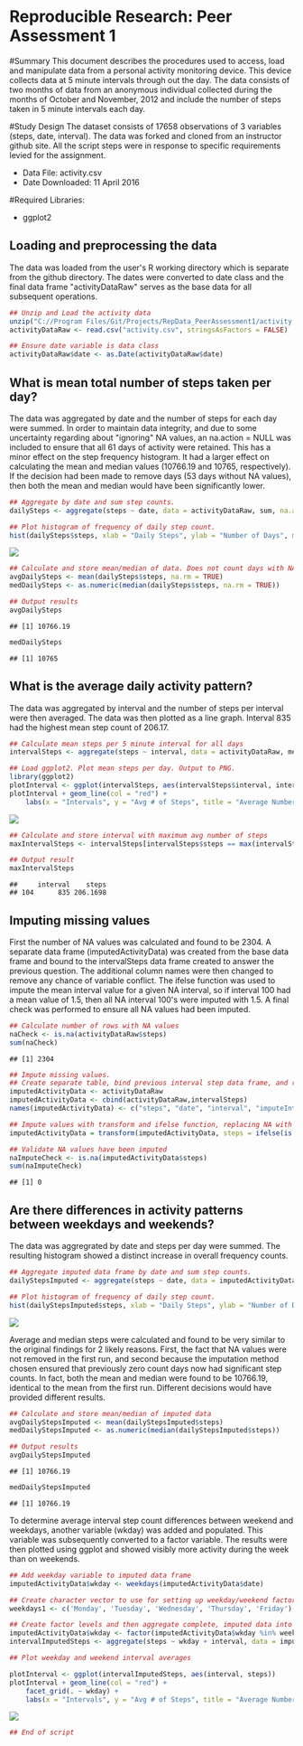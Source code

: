# Reproducible Research: Peer Assessment 1
#Summary
This document describes the procedures used to access, load and manipulate data from a personal activity monitoring device. This device collects data at 5 minute intervals through out the day. The data consists of two months of data from an anonymous individual collected during the months of October and November, 2012 and include the number of steps taken in 5 minute intervals each day.

#Study Design
The dataset consists of 17658 observations of 3 variables (steps, date, interval). The data was forked and cloned from an instructor github site. All the script steps were in response to specific requirements levied for the assignment.

* Data File: activity.csv
* Date Downloaded: 11 April 2016

#Required Libraries:
* ggplot2

## Loading and preprocessing the data
The data was loaded from the user's R working directory which is separate from the github directory. The dates were converted to date class and the final data frame "activityDataRaw" serves as the base data for all subsequent operations.

```r
## Unzip and Load the activity data
unzip("C://Program Files/Git/Projects/RepData_PeerAssessment1/activity.zip")
activityDataRaw <- read.csv("activity.csv", stringsAsFactors = FALSE)

## Ensure date variable is data class
activityDataRaw$date <- as.Date(activityDataRaw$date)
```

## What is mean total number of steps taken per day?
The data was aggregated by date and the number of steps for each day were summed. In order to maintain data integrity, and due to some uncertainty regarding about "ignoring" NA values, an na.action = NULL was included to ensure that all 61 days of activity were retained. This has a minor effect on the step frequency histogram. It had a larger effect on calculating the mean and median values (10766.19 and 10765, respectively). If the decision had been made to remove days (53 days without NA values), then both the mean and median would have been significantly lower.


```r
## Aggregate by date and sum step counts.
dailySteps <- aggregate(steps ~ date, data = activityDataRaw, sum, na.action = NULL)

## Plot histogram of frequency of daily step count.
hist(dailySteps$steps, xlab = "Daily Steps", ylab = "Number of Days", main = "Daily Steps Frequency", col = "red")
```

![](PA1_template_files/figure-html/dailyStepCount-1.png)

```r
## Calculate and store mean/median of data. Does not count days with NA.
avgDailySteps <- mean(dailySteps$steps, na.rm = TRUE)
medDailySteps <- as.numeric(median(dailySteps$steps, na.rm = TRUE))

## Output results
avgDailySteps
```

```
## [1] 10766.19
```

```r
medDailySteps
```

```
## [1] 10765
```

## What is the average daily activity pattern?
The data was aggregated by interval and the number of steps per interval were then averaged. The data was then plotted as a line graph. Interval 835 had the highest mean step count of 206.17.


```r
## Calculate mean steps per 5 minute interval for all days
intervalSteps <- aggregate(steps ~ interval, data = activityDataRaw, mean)

## Load ggplot2. Plot mean steps per day. Output to PNG.
library(ggplot2)
plotInterval <- ggplot(intervalSteps, aes(intervalSteps$interval, intervalSteps$steps))
plotInterval + geom_line(col = "red") + 
    labs(x = "Intervals", y = "Avg # of Steps", title = "Average Number of Steps by Interval")
```

![](PA1_template_files/figure-html/avgIntervalStepCount-1.png)

```r
## Calculate and store interval with maximum avg number of steps
maxIntervalSteps <- intervalSteps[intervalSteps$steps == max(intervalSteps$steps),]

## Output result
maxIntervalSteps
```

```
##     interval    steps
## 104      835 206.1698
```

## Imputing missing values
First the number of NA values was calculated and found to be 2304. A separate data frame (imputedActivityData) was created from the base data frame and bound to the intervalSteps data frame created to answer the previous question. The additional column names were then changed to remove any chance of variable conflict. The ifelse function was used to impute the mean interval value for a given NA interval, so if interval 100 had a mean value of 1.5, then all NA interval 100's were imputed with 1.5. A final check was performed to ensure all NA values had been imputed.


```r
## Calculate number of rows with NA values
naCheck <- is.na(activityDataRaw$steps)
sum(naCheck)
```

```
## [1] 2304
```

```r
## Impute missing values. 
## Create separate table, bind previous interval step data frame, and rename bound columns
imputedActivityData <- activityDataRaw
imputedActivityData <- cbind(activityDataRaw,intervalSteps)
names(imputedActivityData) <- c("steps", "date", "interval", "imputeInt", "imputeSteps")

## Impute values with transform and ifelse function, replacing NA with imputeSteps value
imputedActivityData = transform(imputedActivityData, steps = ifelse(is.na(steps), imputeSteps, steps))

## Validate NA values have been imputed
naImputeCheck <- is.na(imputedActivityData$steps)
sum(naImputeCheck)
```

```
## [1] 0
```

## Are there differences in activity patterns between weekdays and weekends?
The data was aggregrated by date and steps per day were summed. The resulting histogram showed a distinct increase in overall frequency counts.


```r
## Aggregate imputed data frame by date and sum step counts.
dailyStepsImputed <- aggregate(steps ~ date, data = imputedActivityData, sum)

## Plot histogram of frequency of daily step count.
hist(dailyStepsImputed$steps, xlab = "Daily Steps", ylab = "Number of Days", main = "Daily Steps Frequency", col = "red")
```

![](PA1_template_files/figure-html/imputedDailyStepCount-1.png)

Average and median steps were calculated and found to be very similar to the original findings for 2 likely reasons. First, the fact that NA values were not removed in the first run, and second because the imputation method chosen ensured that previously zero count days now had significant step counts. In fact, both the mean and median were found to be 10766.19, identical to the mean from the first run. Different decisions would have provided different results.

```r
## Calculate and store mean/median of imputed data
avgDailyStepsImputed <- mean(dailyStepsImputed$steps)
medDailyStepsImputed <- as.numeric(median(dailyStepsImputed$steps))

## Output results
avgDailyStepsImputed
```

```
## [1] 10766.19
```

```r
medDailyStepsImputed
```

```
## [1] 10766.19
```

To determine average interval step count differences between weekend and weekdays, another variable (wkday) was added and populated. This variable was subsequently converted to a factor variable. The results were then plotted using ggplot and showed visibly more activity during the week than on weekends.


```r
## Add weekday variable to imputed data frame
imputedActivityData$wkday <- weekdays(imputedActivityData$date)

## Create character vector to use for setting up weekday/weekend factors
weekdays1 <- c('Monday', 'Tuesday', 'Wednesday', 'Thursday', 'Friday')

## Create factor levels and then aggregate complete, imputed data into new data frame.
imputedActivityData$wkday <- factor(imputedActivityData$wkday %in% weekdays1, levels=c(FALSE, TRUE), labels=c('weekend', 'weekday'))
intervalImputedSteps <- aggregate(steps ~ wkday + interval, data = imputedActivityData, mean)

## Plot weekday and weekend interval averages

plotInterval <- ggplot(intervalImputedSteps, aes(interval, steps))
plotInterval + geom_line(col = "red") + 
    facet_grid(. ~ wkday) +
    labs(x = "Intervals", y = "Avg # of Steps", title = "Average Number of Steps by Interval")
```

![](PA1_template_files/figure-html/imputedDataComparison-1.png)

```r
## End of script
```
